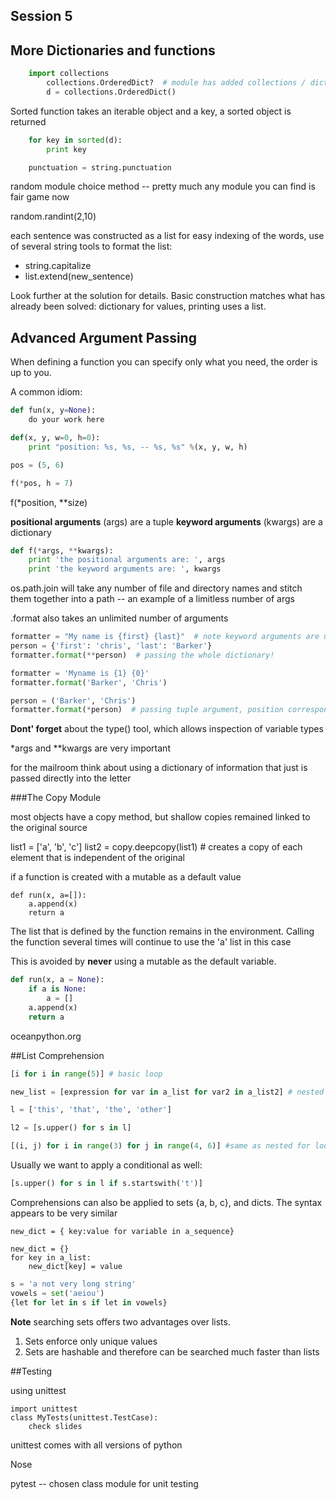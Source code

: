 Session 5
----

More Dictionaries and functions
----

```python
    import collections
        collections.OrderedDict?  # module has added collections / dict tools
        d = collections.OrderedDict()
```

Sorted function takes an iterable object and a key, a sorted object is returned

```python
    for key in sorted(d):
        print key

    punctuation = string.punctuation
```

random module choice method  -- pretty much any module you can find is fair game now

random.randint(2,10)

each sentence was constructed as a list for easy indexing of the words, use of several string tools to format the list:

+ string.capitalize
+ list.extend(new_sentence)

Look further at the solution for details. Basic construction matches what has already been solved: dictionary for values, printing uses a list.

Advanced Argument Passing
----

When defining a function you can specify only what you need, the order is up to you.

A common idiom:
```python
def fun(x, y=None):
    do your work here

def(x, y, w=0, h=0):
    print "position: %s, %s, -- %s, %s" %(x, y, w, h)

pos = (5, 6)

f(*pos, h = 7)
```

f(*position, **size)

**positional arguments** (args) are a tuple
**keyword arguments** (kwargs) are a dictionary

```python
def f(*args, **kwargs):
    print 'the positional arguments are: ', args
    print 'the keyword arguments are: ', kwargs
```

os.path.join will take any number of file and directory names and stitch them together into a path -- an example of a limitless number of args

.format also takes an unlimited number of arguments

```python
formatter = "My name is {first} {last}"  # note keyword arguments are unspecified
person = {'first': 'chris', 'last': 'Barker'}
formatter.format(**person)  # passing the whole dictionary!

formatter = 'Myname is {1} {0}'
formatter.format('Barker', 'Chris')

person = ('Barker', 'Chris')
formatter.format(*person)  # passing tuple argument, position corresponds to numbers


```

**Dont' forget** about the type() tool, which allows inspection of variable types

*args and **kwargs are very important

for the mailroom think about using a dictionary of information that just is passed directly into the letter

###The Copy Module

most objects have a copy method, but shallow copies remained linked to the original source

list1 = ['a', 'b', 'c']
list2 = copy.deepcopy(list1) # creates a copy of each element that is independent of the original

if a function is created with a mutable as a default value

    def run(x, a=[]):
        a.append(x)
        return a

The list that is defined by the function remains in the environment.  Calling the function several times will continue to use the 'a' list in this case

This is avoided by __never__ using a mutable as the default variable.

```python
def run(x, a = None):
    if a is None:
        a = []
    a.append(x)
    return a
```

oceanpython.org

##List Comprehension

```python
[i for i in range(5)] # basic loop

new_list = [expression for var in a_list for var2 in a_list2] # nested loop, outer product

l = ['this', 'that', 'the', 'other']

l2 = [s.upper() for s in l]

[(i, j) for i in range(3) for j in range(4, 6)] #same as nested for loop

```

Usually we want to apply a conditional as well:

```python
[s.upper() for s in l if s.startswith('t')]
```

Comprehensions can also be applied to sets {a, b, c}, and dicts.  The syntax appears to be very similar

    new_dict = { key:value for variable in a_sequence}

    new_dict = {}
    for key in a_list:
        new_dict[key] = value

```python
s = 'a not very long string'
vowels = set('aeiou')
{let for let in s if let in vowels}
```

**Note** searching sets offers two advantages over lists.

1. Sets enforce only unique values
2. Sets are hashable and therefore can be searched much faster than lists

##Testing

using unittest

    import unittest
    class MyTests(unittest.TestCase):
        check slides

unittest comes with all versions of python

Nose

pytest -- chosen class module for unit testing

